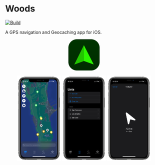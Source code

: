 # Woods

[![Build](https://github.com/fwcd/woods/actions/workflows/build.yml/badge.svg)](https://github.com/fwcd/woods/actions/workflows/build.yml)

A GPS navigation and Geocaching app for iOS.

<div align="center">
<p>
<img alt="Logo" src="Images/icon-rounded.svg" width="100">
</p>

<p>
<img alt="Map Screenshot" src="Images/screenshot-map.png" width="140">
<img alt="Lists Screenshot" src="Images/screenshot-lists.png" width="140">
<img alt="Navigator Screenshot" src="Images/screenshot-navigator.png" width="140">
</p>
</div>
